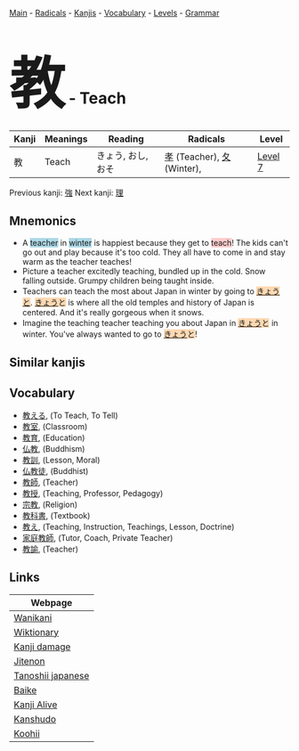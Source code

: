 <style> bigfont {font-size: 100px}</style>
[Main](../README.md) -
[Radicals](../radicals.md) -
[Kanjis](../kanjis.md) -
[Vocabulary](../vocabulary.md) -
[Levels](../levels.md) -
[Grammar](../grammar.md)
# <bigfont> 教</bigfont> - Teach 

| Kanji | Meanings | Reading | Radicals | Level |
| --- | --- | --- | --- | --- |
| 教 | Teach | きょう, おし, おそ | [孝](../radicals/孝.md) (Teacher), [夂](../radicals/夂.md) (Winter),  | [Level 7](../levels/wk_level7.md) |

Previous kanji: [強](強.md) Next kanji: [理](理.md) 

## Mnemonics
 * A <span style="background-color:#ADD8E6"> teacher</span> in <span style="background-color:#ADD8E6"> winter</span> is happiest because they get to <span style="background-color:#ffcccb"> teach</span>! The kids can't go out and play because it's too cold. They all have to come in and stay warm as the teacher teaches!
* Picture a teacher excitedly teaching, bundled up in the cold. Snow falling outside. Grumpy children being taught inside.
* Teachers can teach the most about Japan in winter by going to <span style="background-color:#ffcccb"> <span style="background-color:#fed8b1"> [きょう](https://jisho.org/search/きょう)</span></span><span style="background-color:#fed8b1"> [と](https://jisho.org/search/と)</span>. <span style="background-color:#fed8b1"> [きょう](https://jisho.org/search/きょう)と</span> is where all the old temples and history of Japan is centered. And it's really gorgeous when it snows.
* Imagine the teaching teacher teaching you about Japan in <span style="background-color:#fed8b1"> [きょう](https://jisho.org/search/きょう)と</span> in winter. You've always wanted to go to <span style="background-color:#fed8b1"> [きょう](https://jisho.org/search/きょう)と</span>!


## Similar kanjis
 


## Vocabulary
 * [教える](../vocabulary/教.md), (To Teach, To Tell)
* [教室](../vocabulary/教.md), (Classroom)
* [教育](../vocabulary/教.md), (Education)
* [仏教](../vocabulary/教.md), (Buddhism)
* [教訓](../vocabulary/教.md), (Lesson, Moral)
* [仏教徒](../vocabulary/教.md), (Buddhist)
* [教師](../vocabulary/教.md), (Teacher)
* [教授](../vocabulary/教.md), (Teaching, Professor, Pedagogy)
* [宗教](../vocabulary/教.md), (Religion)
* [教科書](../vocabulary/教.md), (Textbook)
* [教え](../vocabulary/教.md), (Teaching, Instruction, Teachings, Lesson, Doctrine)
* [家庭教師](../vocabulary/教.md), (Tutor, Coach, Private Teacher)
* [教諭](../vocabulary/教.md), (Teacher)



## Links 

| Webpage |
| --- |
| [Wanikani          ](https://www.wanikani.com/kanji/教) |
| [Wiktionary        ](https://en.wiktionary.org/wiki/教) |
| [Kanji damage      ](http://www.kanjidamage.com/kanji/search?utf8=✓&q=教) |
| [Jitenon           ](https://jitenon.com/kanji/教) |
| [Tanoshii japanese ](https://www.tanoshiijapanese.com/dictionary/kanji.cfm?k=教) |
| [Baike             ](https://baike.baidu.com/item/教) |
| [Kanji Alive       ](https://app.kanjialive.com/教) |
| [Kanshudo          ](https://www.kanshudo.com/searchmn?q=教) |
| [Koohii            ](https://kanji.koohii.com/study/kanji/教) |
